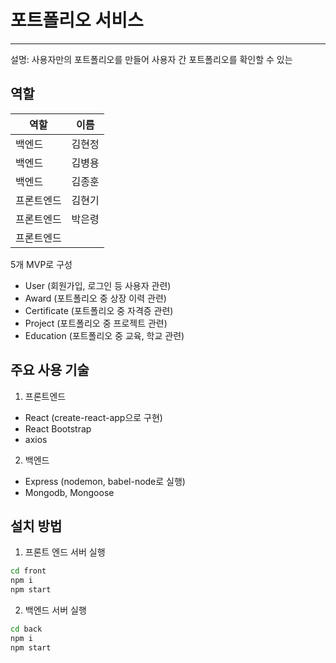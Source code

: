 # 포트폴리오 서비스
---

설명: 사용자만의 포트폴리오를 만들어 사용자 간  포트폴리오를 확인할 수 있는 


## 역할
|역할|이름|
|---|---|
|백엔드|김현정|
|백엔드|김병용|
|백엔드|김종훈|
|프론트엔드|김현기|
|프론트엔드|박은령|
|프론트엔드||


5개 MVP로 구성

- User (회원가입, 로그인 등 사용자 관련)
- Award (포트폴리오 중 상장 이력 관련)
- Certificate (포트폴리오 중 자격증 관련)
- Project (포트폴리오 중 프로젝트 관련)
- Education (포트폴리오 중 교육, 학교 관련)

## 주요 사용 기술

1. 프론트엔드

- React (create-react-app으로 구현)
- React Bootstrap
- axios

2. 백엔드

- Express (nodemon, babel-node로 실행)
- Mongodb, Mongoose

## 설치 방법

1. 프론트 엔드 서버 실행

```bash
cd front
npm i
npm start
```

2. 백엔드 서버 실행

```bash
cd back
npm i
npm start
```

